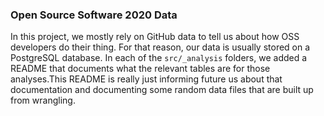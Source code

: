 
### Open Source Software 2020 Data 

In this project, we mostly rely on GitHub data to tell us about how OSS developers do their thing. For that reason, our data is usually stored on a PostgreSQL database. In each of the `src/_analysis` folders, we added a README that documents what the relevant tables are for those analyses.This README is really just informing future us about that documentation and documenting some random data files that are built up from wrangling. 



